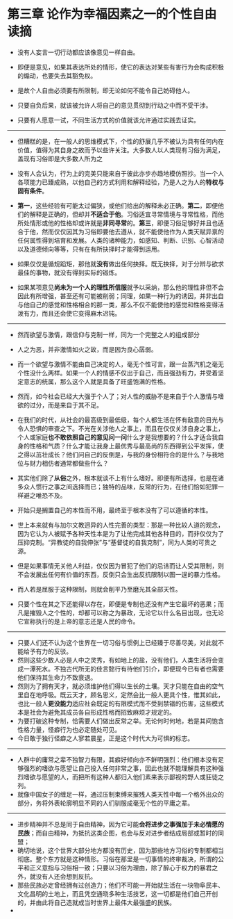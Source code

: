 # 第三章 论作为幸福因素之一的个性自由 读摘

- 没有人妄言一切行动都应该像意见一样自由。
- 即便是意见，如果其表达所处的情形，使它的表达对某些有害行为会构成积极的煽动，也要失去其豁免权。
- 是故个人自由必须要有所限制，即无论如何不能令自己妨碍他人。

- 只要自负后果，就该被允许人将自己的意见贯彻到行动之中而不受干涉。
- 只要有人愿意一试，不同生活方式的价值就该允许通过实践去证实。

___

- 但糟糕的是，在一般人的思维模式下，个性的舒展几乎不被认为具有任何内在价值，值得为其自身之故而予以些许关注。大多数人以人类现有习俗为满足，盖现有习俗即是大多数人所为之
- 没有人会认为，行为上的完美只能来自于彼此亦步亦趋地模仿照抄。当一个人各项能力已臻成熟，以他自己的方式利用和解释经验，乃是人之为人的**特权与固有条件**。

- **第一**，这些经验有可能太过偏狭，或他们给出的解释未必正确。**第二**，即便他们的解释是正确的，但却并**不适合于他**。习俗适宜寻常情境与寻常性格，而他所处情形或他的性格却或许就是**非同寻常**的。**第三**，即便习俗足够好并且也适合于他，然而仅仅因其为习俗即要他去遵从，就不能使他作为人类天赋异禀的任何属性得到培育和发展。人类的诸种能力，如感知、判断、识别、心智活动以及道德倾向等等，只有在有所抉择时才能得到运用。
- 如果仅仅是循规蹈矩，那他就**没有**做出任何抉择。既无抉择，对于分辨与欲求最佳的事物，就没有得到实际的锻炼。
- 如果某项意见**尚未为一个人的理性所信服**就予以采纳，那么他的理性非但不会因此有所增强，甚至还有可能被削弱；同理，如果一种行为的诱因，并非出自与他自己的感觉和性格相合的那一类，那么不仅不能使他的感觉和性格变得活泼有力，而且还会使它变得麻木迟钝。

____

- 然而欲望与激情，跟信仰与克制一样，同为一个完整之人的组成部分
- 人之为恶，并非激情如火之故，而是因为良心孱弱。
- 而一个欲望与激情不能由自己决定的人，毫无个性可言，跟一台蒸汽机之毫无个性没什么两样。如果一个人的情感不仅出于自己，而且强劲有力，并受着坚定意志的统属，那么这个人就是具备了旺盛饱满的性格。
- 然而，如今社会已经大大强于个人了；对人性的威胁不是来自于个人激情与嗜欲的过分，而是来自于其不足。
- 在我们的时代，从社会的最高级到最低级，每个人都生活在怀有敌意的目光与令人恐惧的审查之下。不光在关涉他人之事上，而且在仅仅关涉自身之事上，个人或家庭**也不敢依照自己的意见问一问**什么才是我想要的？什么才适合我自身的性格和气质？什么才能让我身上最优秀与最高尚的东西得到公平发挥，使之得以茁壮成长？他们问自己的反倒是，与我的身份相符合的是什么？与我地位与财力相仿者通常都做些什么？

- 其实他们除了**从俗**之外，根本就谈不上有什么嗜好。即便有所选择，也是在诸多众人惯行之事之间选择而已；独特的品味，反常的行为，在他们恰如犯罪一样避之唯恐不及。

- 开始只是搁置自己的本性而不用，最终至于根本没有了可以遵循的本性。
- 世上本来就有与加尔文教迥异的人性完善的类型：那是一种比较人道的观念，因为它认为人被赋予各种天性本是为了让他完成其他各种目的，而非仅仅为了压抑克制。“异教徒的自我伸张”与“基督徒的自我克制”，同为人类的可贵之源。
- 但是如果事情无关他人利益，仅仅因为冒犯了他们的忌讳而让人受其限制，则不会发展出任何有价值的东西，反倒只会生出反抗限制以图一逞的暴力性格。
- 而人若是屈服于这种限制，则就会削平乃至磨光其全部天性。
- 只要个性在其之下还能得以存在，即便是专制也还没有产生它最坏的恶果；而凡是摧毁人之个性的，却都可以称之为暴政，无论它以什么名目出现，也无论它宣称执行的是上帝的意志还是人民的命令。

___

- 只要人们还不认为这个世界在一切习俗与惯例上已经臻于尽善尽美，对此就不能给予有力的反驳。
- 然则这些少数人必是人中之灵秀，有如地上的盐，没有他们，人类生活将会变成一潭死水。不独古代所无的佳言懿行有待他们引介，即便现今已有者也需要他们保持其生命力不致衰退。
- 然则为了拥有天才，就必须维护他们得以生长的土壤。天才只能在自由的空气里自在地呼吸。既云天才，顾名思义，定然会比一般人更具个性，惟其如此，也比一般人**更没能力**适应社会既定的有限模式而不受到禁锢的伤害，这些模式本是社会为避免其成员各自形成性格而招致麻烦才规定的。
- 为要打破这种专制，恰需要人们做出反常之举。无论何时何地，若是其间饱含性格力量，怪癖行为也必定随处可见。
- 今日敢于独行怪癖之人寥若晨星，正是这个时代大为可惧的标志。

___

- 人群中的庸常之辈不独智力有限，其癖好倾向亦不鲜明强烈：他们根本没有足够强烈的嗜欲与愿望让自己投入任何非常之事，因此也就不能理解具有这种强烈嗜欲与愿望的人，而把所有这种人都归入他们素来表示鄙视的野人或狂徒之列。
- 就像中国女子的缠足一样，通过压制束缚来摧残人类天性中每一个格外出众的部分，务将外表轮廓明显不同的人们驯服成毫无个性的平庸之辈。

___

- 进步精神并不总是同于自由精神，因为它可能**会将进步之事强加于未必情愿的民族**；而自由精神，为抵抗这类企图，也会与反对进步者结成局部或暂时的同盟；
- 确切地说，这个世界大部分地方都没有历史，因为那些地方习俗的专制都相当彻底。整个东方就是这种情形。习俗在那里是一切事情的终审裁决，所谓的公平和正义意指与习俗相一致；只要以习俗为理由，除了醉心于权力的暴君之外，就没有人还会想到反抗。
- 那些民族必定曾经拥有过创造力；他们不可能一开始就生活在一块物阜民丰、文化昌明的土地上，而且凭空通晓多种生活技艺，这一切都是他们自己开创的，并由此将自己造就成当时世界上最伟大最强盛的民族。
- 